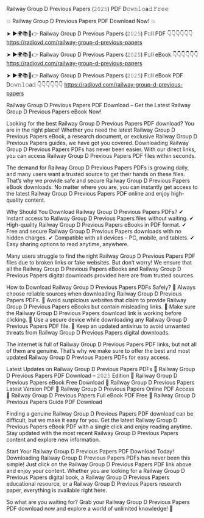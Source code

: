 Railway Group D Previous Papers (𝟸𝟶𝟸𝟻) PDF D𝚘𝚠𝚗𝚕𝚘a𝚍 𝙵𝚛𝚎𝚎

💥 Railway Group D Previous Papers PDF Download Now! 💥

➤ ►🌍📚📱👉 Railway Group D Previous Papers (𝟸𝟶𝟸𝟻) F𝚞ll PDF 👇👇👇👇👇👇
https://radiovd.com/railway-group-d-previous-papers

➤ ►🌍📚📱👉 Railway Group D Previous Papers (𝟸𝟶𝟸𝟻) F𝚞ll eBook 👇👇👇👇👇👇
https://radiovd.com/railway-group-d-previous-papers

➤ ►🌍📚📱👉 Railway Group D Previous Papers (𝟸𝟶𝟸𝟻) F𝚞ll eBook PDF D𝚘𝚠𝚗𝚕𝚘a𝚍 👇👇👇👇👇👇
https://radiovd.com/railway-group-d-previous-papers

Railway Group D Previous Papers PDF Download – Get the Latest Railway Group D Previous Papers eBook Now!

Looking for the best Railway Group D Previous Papers PDF download? You are in the right place! Whether you need the latest Railway Group D Previous Papers eBook, a research document, or exclusive Railway Group D Previous Papers guides, we have got you covered. Downloading Railway Group D Previous Papers PDFs has never been easier. With our direct links, you can access Railway Group D Previous Papers PDF files within seconds.

The demand for Railway Group D Previous Papers PDFs is growing daily, and many users want a trusted source to get their hands on these files. That’s why we provide safe and secure Railway Group D Previous Papers eBook downloads. No matter where you are, you can instantly get access to the latest Railway Group D Previous Papers PDF online and enjoy high-quality content.

Why Should You Download Railway Group D Previous Papers PDFs?
✔ Instant access to Railway Group D Previous Papers files without waiting.
✔ High-quality Railway Group D Previous Papers eBooks in PDF format.
✔ Free and secure Railway Group D Previous Papers downloads with no hidden charges.
✔ Compatible with all devices – PC, mobile, and tablets.
✔ Easy sharing options to read anytime, anywhere.

Many users struggle to find the right Railway Group D Previous Papers PDF files due to broken links or fake websites. But don’t worry! We ensure that all the Railway Group D Previous Papers eBooks and Railway Group D Previous Papers digital downloads provided here are from trusted sources.

How to Download Railway Group D Previous Papers PDFs Safely?
📌 Always choose reliable sources when downloading Railway Group D Previous Papers PDFs.
📌 Avoid suspicious websites that claim to provide Railway Group D Previous Papers eBooks but contain misleading links.
📌 Make sure the Railway Group D Previous Papers download link is working before clicking.
📌 Use a secure device while downloading any Railway Group D Previous Papers PDF file.
📌 Keep an updated antivirus to avoid unwanted threats from Railway Group D Previous Papers digital downloads.

The internet is full of Railway Group D Previous Papers PDF links, but not all of them are genuine. That’s why we make sure to offer the best and most updated Railway Group D Previous Papers PDFs for easy access.

Latest Updates on Railway Group D Previous Papers PDFs
🔹 Railway Group D Previous Papers PDF Download – 𝟸𝟶𝟸𝟻 Edition
🔹 Railway Group D Previous Papers eBook Free Download
🔹 Railway Group D Previous Papers Latest Version PDF
🔹 Railway Group D Previous Papers Online PDF Access
🔹 Railway Group D Previous Papers Full eBook PDF Free
🔹 Railway Group D Previous Papers Guide PDF Download

Finding a genuine Railway Group D Previous Papers PDF download can be difficult, but we make it easy for you. Get the latest Railway Group D Previous Papers eBook PDF with a single click and enjoy reading anytime. Stay updated with the most recent Railway Group D Previous Papers content and explore new information.

Start Your Railway Group D Previous Papers PDF Download Today!
Downloading Railway Group D Previous Papers PDFs has never been this simple! Just click on the Railway Group D Previous Papers PDF link above and enjoy your content. Whether you are looking for a Railway Group D Previous Papers digital book, a Railway Group D Previous Papers educational resource, or a Railway Group D Previous Papers research paper, everything is available right here.

So what are you waiting for? Grab your Railway Group D Previous Papers PDF download now and explore a world of unlimited knowledge! 🚀